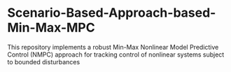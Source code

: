 # Scenario-Based-Approach-based-Min-Max-MPC
This repository implements a robust Min-Max Nonlinear Model Predictive Control (NMPC) approach for tracking control of nonlinear systems subject to bounded disturbances
